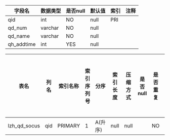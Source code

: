 |字段名|数据类型|是否null|默认值|索引|注释|
|------|--------|--------|------|----|----|
|qid|int|NO|null|PRI||
|qd_num|varchar|NO|null|||
|qd_name|varchar|NO|null|||
|qh_addtime|int|YES|null|||



|表名|列名|索引名称|索引序列号|分序|索引长度|压缩方式|是否null|是否重复|唯一值数目估计值|索引方法|列中描述索引信息|索引注释|
|----|----|--------|----------|----|--------|--------|--------|--------|----------------|--------|----------------|--------|
|lzh_qd_socus|qid|PRIMARY|1|A(升序)|null|null||NO|14|BTREE|||
